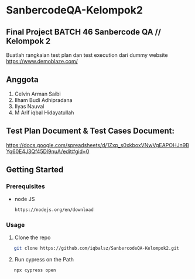 # SanbercodeQA-Kelompok2
 ## Final Project BATCH 46 Sanbercode QA // Kelompok 2

Buatlah rangkaian test plan dan test execution dari dummy website https://www.demoblaze.com/

## Anggota
1. Celvin Arman Saibi
2. Ilham Budi Adhipradana
3. Ilyas Nauval
4. M Arif iqbal Hidayatullah

## Test Plan Document & Test Cases Document:
https://docs.google.com/spreadsheets/d/1Zxp_s0xkboxVNwVgEAPOHJn9BYq60E4J3Qf45Dl9nuA/edit#gid=0


## Getting Started

### Prerequisites

* node JS
  ```sh
  https://nodejs.org/en/download
  ```

### Usage 

1. Clone the repo
```sh
   git clone https://github.com/iqbalsz/SanbercodeQA-Kelompok2.git
   ```
2. Run cypress on the Path
```sh
   npx cypress open
   ```
